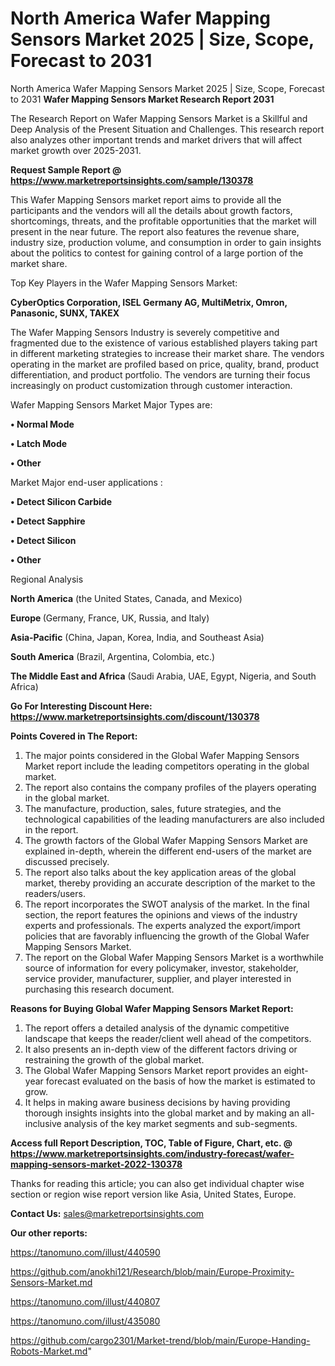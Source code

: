 # North America Wafer Mapping Sensors Market 2025 | Size, Scope, Forecast to 2031
North America Wafer Mapping Sensors Market 2025 | Size, Scope, Forecast to 2031
<strong>Wafer Mapping Sensors Market Research Report 2031</strong>

The Research Report on Wafer Mapping Sensors Market is a Skillful and Deep Analysis of the Present Situation and Challenges. This research report also analyzes other important trends and market drivers that will affect market growth over 2025-2031.

<strong>Request Sample Report @ <a href=https://www.marketreportsinsights.com/sample/130378>https://www.marketreportsinsights.com/sample/130378</a></strong>

This Wafer Mapping Sensors market report aims to provide all the participants and the vendors will all the details about growth factors, shortcomings, threats, and the profitable opportunities that the market will present in the near future. The report also features the revenue share, industry size, production volume, and consumption in order to gain insights about the politics to contest for gaining control of a large portion of the market share.

Top Key Players in the Wafer Mapping Sensors Market:

<strong>CyberOptics Corporation, ISEL Germany AG, MultiMetrix, Omron, Panasonic, SUNX, TAKEX</strong>

The Wafer Mapping Sensors Industry is severely competitive and fragmented due to the existence of various established players taking part in different marketing strategies to increase their market share. The vendors operating in the market are profiled based on price, quality, brand, product differentiation, and product portfolio. The vendors are turning their focus increasingly on product customization through customer interaction.

Wafer Mapping Sensors Market Major Types are:

<strong>• Normal Mode

• Latch Mode

• Other</strong>

Market Major end-user applications :

<strong>• Detect Silicon Carbide

• Detect Sapphire

• Detect Silicon

• Other</strong>

Regional Analysis

</u><strong><b>North America</b></strong> (the United States, Canada, and Mexico)

<strong><b>Europe </b></strong>(Germany, France, UK, Russia, and Italy)

<strong><b>Asia-Pacific</b></strong> (China, Japan, Korea, India, and Southeast Asia)

<strong><b>South America</b></strong> (Brazil, Argentina, Colombia, etc.)

<strong><b>The Middle East and Africa</b></strong> (Saudi Arabia, UAE, Egypt, Nigeria, and South Africa)

<strong>Go For Interesting Discount Here: <a href=https://www.marketreportsinsights.com/discount/130378>https://www.marketreportsinsights.com/discount/130378</a></strong>

<strong>Points Covered in The Report:</strong>
<ol>
  <li>The major points considered in the Global Wafer Mapping Sensors Market report include the leading competitors operating in the global market.</li>
  <li>The report also contains the company profiles of the players operating in the global market.</li>
  <li>The manufacture, production, sales, future strategies, and the technological capabilities of the leading manufacturers are also included in the report.</li>
  <li>The growth factors of the Global Wafer Mapping Sensors Market are explained in-depth, wherein the different end-users of the market are discussed precisely.</li>
  <li>The report also talks about the key application areas of the global market, thereby providing an accurate description of the market to the readers/users.</li>
  <li>The report incorporates the SWOT analysis of the market. In the final section, the report features the opinions and views of the industry experts and professionals. The experts analyzed the export/import policies that are favorably influencing the growth of the Global Wafer Mapping Sensors Market.</li>
  <li>The report on the Global Wafer Mapping Sensors Market is a worthwhile source of information for every policymaker, investor, stakeholder, service provider, manufacturer, supplier, and player interested in purchasing this research document.</li>
</ol>
<strong>Reasons for Buying Global Wafer Mapping Sensors Market Report:</strong>

<ol>
  <li>The report offers a detailed analysis of the dynamic competitive landscape that keeps the reader/client well ahead of the competitors.</li>
  <li>It also presents an in-depth view of the different factors driving or restraining the growth of the global market.</li>
  <li>The Global Wafer Mapping Sensors Market report provides an eight-year forecast evaluated on the basis of how the market is estimated to grow.</li>
  <li>It helps in making aware business decisions by having providing thorough insights insights into the global market and by making an all-inclusive analysis of the key market segments and sub-segments.</li>
</ol>
<strong>Access full Report Description, TOC, Table of Figure, Chart, etc. @ <a href=https://www.marketreportsinsights.com/industry-forecast/wafer-mapping-sensors-market-2022-130378>https://www.marketreportsinsights.com/industry-forecast/wafer-mapping-sensors-market-2022-130378</a></strong>


Thanks for reading this article; you can also get individual chapter wise section or region wise report version like Asia, United States, Europe.

<strong>Contact Us:</strong>
sales@marketreportsinsights.com

<strong>Our other reports:</strong>

<a href=https://tanomuno.com/illust/440590>https://tanomuno.com/illust/440590</a>

<a href=https://github.com/anokhi121/Research/blob/main/Europe-Proximity-Sensors-Market.md>https://github.com/anokhi121/Research/blob/main/Europe-Proximity-Sensors-Market.md</a>

<a href=https://tanomuno.com/illust/440807>https://tanomuno.com/illust/440807</a>

<a href=https://tanomuno.com/illust/435080>https://tanomuno.com/illust/435080</a>

<a href=https://github.com/cargo2301/Market-trend/blob/main/Europe-Handing-Robots-Market.md>https://github.com/cargo2301/Market-trend/blob/main/Europe-Handing-Robots-Market.md</a>"
